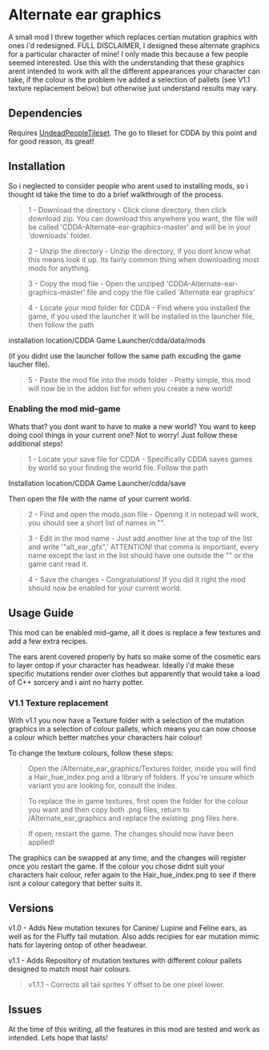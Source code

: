# Alternate ear graphics
A small mod I threw together which replaces certian mutation graphics with ones i'd redesigned. 
FULL DISCLAIMER, I designed these alternate graphics for a particular character of mine! I only made this because a few people seemed interested. Use this with the understanding that these graphics arent intended to work with all the different appearances your character can take, if the colour is the problem ive added a selection of pallets  (see V1.1 texture replacement below) but otherwise just understand results may vary.


## Dependencies
Requires [UndeadPeopleTileset](https://github.com/SomeDeadGuy/UndeadPeopleTileset). 
The go to tileset for CDDA by this point and for good reason, its great!

## Installation
So i neglected to consider people who arent used to installing mods, so i thought id take the time to do a brief walkthrough of the process.
> 1 - Download the directory - Click clone directory, then click download zip. You can download this anywhere you want, the file will be called 'CDDA-Alternate-ear-graphics-master' and will be in your 'downloads' folder.

> 2 - Unzip the directory - Unzip the directory, if you dont know what this means look it up. Its fairly common thing when downloading most mods for anything.

> 3 - Copy the mod file - Open the unziped 'CDDA-Alternate-ear-graphics-master' file and copy the file called 'Alternate ear graphics'

> 4 - Locate your mod folder for CDDA - Find where you installed the game, if you used the launcher it will be installed in the launcher file, then follow the path 

installation location/CDDA Game Launcher/cdda/data/mods 

(if you didnt use the launcher follow the same path excuding the game laucher file).

> 5 - Paste the mod file into the mods folder - Pretty simple, this mod will now be in the addon list for when you create a new world!

### Enabling the mod mid-game
Whats that? you dont want to have to make a new world? You want to keep doing cool things in your current one? Not to worry! Just follow these additional steps!
> 1 - Locate your save file for CDDA - Specifically CDDA saves games by world so your finding the world file. Follow the path 

Installation location/CDDA Game Launcher/cdda/save

Then open the file with the name of your current world.

> 2 - Find and open the mods.json file - Opening it in notepad will work, you should see a short list of names in "". 

> 3 - Edit in the mod name - Just add another line at the top of the list and write '"alt_ear_gfx",' ATTENTION! that comma is importiant, every name except the last in the list should have one outside the "" or the game cant read it.

> 4 - Save the changes - Congratulations! If you did it right the mod should now be enabled for your current world.


## Usage Guide
This mod can be enabled mid-game, all it does is replace a few textures and add a few extra recipes. 

The ears arent covered properly by hats so make some of the cosmetic ears to layer ontop if your character has headwear. Ideally i'd make these specific mutations render over clothes but apparently that would take a load of C++ sorcery and i aint no harry potter.

### V1.1 Texture replacement
With v1.1 you now have a Texture folder with a selection of the mutation graphics in a selection of colour pallets, which means you can now choose a colour which better matches your characters hair colour! 

To change the texture colours, follow these steps:
> Open the /Alternate_ear_graphics/Textures folder, inside you will find a Hair_hue_index.png and a library of folders. If you're unsure which variant you are looking for, consult the Index. 

> To replace the in game textures, first open the folder for the colour you want and then copy both .png files, return to /Alternate_ear_graphics and  replace the existing .png files here.

> If open, restart the game. The changes should now have been applied!

The graphics can be swapped at any time, and the changes will register once you restart the game. If the colour you chose didnt suit your characters hair colour, refer again to the Hair_hue_index.png to see if there isnt a colour category that better suits it.


## Versions
v1.0 - Adds New mutation texures for Canine/ Lupine and Feline ears, as well as for the Fluffy tail mutation. Also adds recipies for ear mutation mimic hats for layering ontop of other headwear.

v1.1 - Adds Repository of mutation textures with different colour pallets designed to match most hair colours.
> v1.1.1 - Corrects all tail sprites Y offset to be one pixel lower.


## Issues
At the time of this writing, all the features in this mod are tested and work as intended. Lets hope that lasts!
